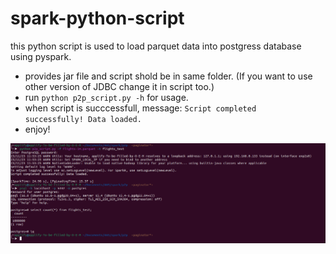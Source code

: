 # spark-python-script
this python script is used to load parquet data into postgress database using pyspark.

- provides jar file and script shold be in same folder. (If you want to use other version of JDBC change it in script too.)
- run <code>python p2p_script.py -h</code> for usage.
- when script is succcessfull, message: <code>Script completed successfully! Data loaded.</code>
- enjoy!
<img src="smaple data/Screenshot from 2023-11-23 11-55-56.png">

